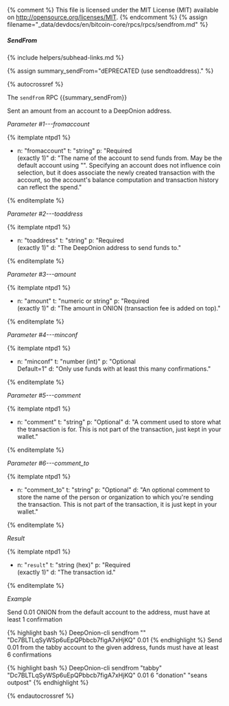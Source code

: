 {% comment %}
This file is licensed under the MIT License (MIT) available on
http://opensource.org/licenses/MIT.
{% endcomment %}
{% assign filename="_data/devdocs/en/bitcoin-core/rpcs/rpcs/sendfrom.md" %}

##### SendFrom
{% include helpers/subhead-links.md %}

{% assign summary_sendFrom="dEPRECATED (use sendtoaddress)." %}

{% autocrossref %}

The `sendfrom` RPC {{summary_sendFrom}}

Sent an amount from an account to a DeepOnion address.

*Parameter #1---fromaccount*

{% itemplate ntpd1 %}
- n: "fromaccount"
  t: "string"
  p: "Required<br>(exactly 1)"
  d: "The name of the account to send funds from. May be the default account using \"\".
       Specifying an account does not influence coin selection, but it does associate the newly created
       transaction with the account, so the account's balance computation and transaction history can reflect
       the spend."

{% enditemplate %}

*Parameter #2---toaddress*

{% itemplate ntpd1 %}
- n: "toaddress"
  t: "string"
  p: "Required<br>(exactly 1)"
  d: "The DeepOnion address to send funds to."

{% enditemplate %}

*Parameter #3---amount*

{% itemplate ntpd1 %}
- n: "amount"
  t: "numeric or string"
  p: "Required<br>(exactly 1)"
  d: "The amount in ONION (transaction fee is added on top)."

{% enditemplate %}

*Parameter #4---minconf*

{% itemplate ntpd1 %}
- n: "minconf"
  t: "number (int)"
  p: "Optional<br>Default=1"
  d: "Only use funds with at least this many confirmations."

{% enditemplate %}

*Parameter #5---comment*

{% itemplate ntpd1 %}
- n: "comment"
  t: "string"
  p: "Optional"
  d: "A comment used to store what the transaction is for. 
       This is not part of the transaction, just kept in your wallet."

{% enditemplate %}

*Parameter #6---comment_to*

{% itemplate ntpd1 %}
- n: "comment_to"
  t: "string"
  p: "Optional"
  d: "An optional comment to store the name of the person or organization 
       to which you're sending the transaction. This is not part of the transaction, 
       it is just kept in your wallet."

{% enditemplate %}

*Result*

{% itemplate ntpd1 %}
- n: "`result`"
  t: "string (hex)"
  p: "Required<br>(exactly 1)"
  d: "The transaction id."

{% enditemplate %}

*Example*

Send 0.01 ONION from the default account to the address, must have at least 1 confirmation

{% highlight bash %}
DeepOnion-cli sendfrom "" "Dc7BLTLqSyWSp6uEpQPbbcb7figA7xHjKQ" 0.01
{% endhighlight %}
Send 0.01 from the tabby account to the given address, funds must have at least 6 confirmations

{% highlight bash %}
DeepOnion-cli sendfrom "tabby" "Dc7BLTLqSyWSp6uEpQPbbcb7figA7xHjKQ" 0.01 6 "donation" "seans outpost"
{% endhighlight %}

{% endautocrossref %}
